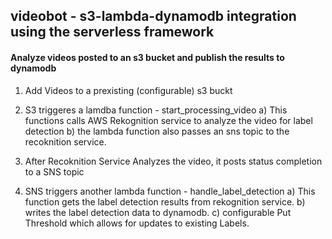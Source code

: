 ## videobot - s3-lambda-dynamodb integration using the serverless framework

#### Analyze videos posted to an s3 bucket and publish the results to dynamodb

1) Add Videos to a prexisting (configurable) s3 buckt

2) S3 triggeres a lamdba function - start_processing_video
    a) This functions calls AWS Rekognition service to analyze the video for label detection
    b) the lambda function also passes an sns topic to the recoknition service. 

3) After Recoknition Service Analyzes the video, it posts status completion to a SNS topic

4) SNS triggers another lambda function - handle_label_detection
    a) This function gets the label detection results from rekognition service.
    b) writes the label detection data to dynamodb.
    c) configurable Put Threshold which allows for updates to existing Labels.
